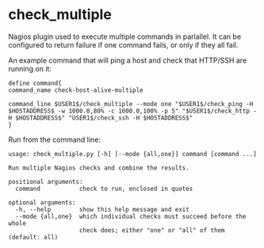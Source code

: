 # check_multiple

Nagios plugin used to execute multiple commands in parlallel. It can be configured to return failure if one command fails, or only if they all fail.

An example command that will ping a host and check that HTTP/SSH are running on it:

```
define command{
command_name check-host-alive-multiple

command_line $USER1$/check_multiple --mode one "$USER1$/check_ping -H $HOSTADDRESS$ -w 1000.0,80% -c 1000.0,100% -p 5" "$USER1$/check_http -H $HOSTADDRESS$" "USER1$/check_ssh -H $HOSTADDRESS$"
}
```

Run from the command line:
```
usage: check_multiple.py [-h] [--mode {all,one}] command [command ...]

Run multiple Nagios checks and combine the results.

positional arguments:
  command           check to run, enclosed in quotes

optional arguments:
  -h, --help        show this help message and exit
  --mode {all,one}  which individual checks must succeed before the whole
                    check does; either "one" or "all" of them (default: all)
```
